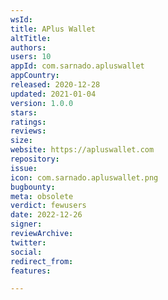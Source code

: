 ```yaml
---
wsId: 
title: APlus Wallet
altTitle: 
authors: 
users: 10
appId: com.sarnado.apluswallet
appCountry: 
released: 2020-12-28
updated: 2021-01-04
version: 1.0.0
stars: 
ratings: 
reviews: 
size: 
website: https://apluswallet.com
repository: 
issue: 
icon: com.sarnado.apluswallet.png
bugbounty: 
meta: obsolete
verdict: fewusers
date: 2022-12-26
signer: 
reviewArchive: 
twitter: 
social: 
redirect_from: 
features: 

---
```


